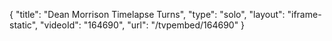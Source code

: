 {
    "title": "Dean Morrison Timelapse Turns",
    "type": "solo",
    "layout": "iframe-static",
    "videoId": "164690",
    "url": "\/tvpembed\/164690"
}
